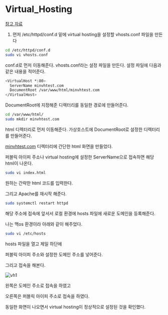 # Virtual_Hosting

[참고 자료](https://thewebhacker.com/setting-up-apache-vhosts-on-aws-linux/)

1. 먼저 /etc/httpd/conf.d 밑에 virtual hosting을 설정할 vhosts.conf 파일을 만든다

```bash
cd /etc/httpd/conf.d
sudo vi vhosts.conf
```
conf.d로 먼저 이동해준다.
vhosts.conf라는 설정 파일을 만든다.
설정 파일에 다음과 같은 내용을 적어준다.

```bash
<VirtualHost *:80>
  ServerName minvhtest.com
  DocumentRoot /var/www/html/minvhtest.com
</VirtualHost>
```

DocumentRoot에 지정해준 디렉터리를 동일한 경로에 만들어준다.

```bash
cd /var/www/html/
sudo mkdir minvhtest.com
```

html 디렉터리로 먼저 이동해준다.
가상호스트에 DocumentRoot로 설정한 디렉터리를 만들어준다.

[minvhtest.com](http://minvhtest.com) 디렉터리에 간단한 html 화면을 만들었다.

퍼블릭 아이피 주소나 virtual hosting에 설정한 ServerName으로 접속하면 해당 html이 나온다.

```bash
sudo vi index.html
```

원하는 간략한 html 코드를 입력한다.

그리고 Apache를 재시작 해준다.

```bash
sudo systemctl restart httpd
```

해당 주소에 접속에 앞서서 로컬 환경에 hosts 파일에 새로운 도메인을 등록해준다.

나는 맥os 환경이라 아래와 같이 해주었다.

```bash
sudo vi /etc/hosts
```

hosts 파일을 열고 제일 하단에

퍼블릭 아이피 주소와 설정한 도메인 주소를 넣어준다.

그리고 접속을 해본다.

![vh1](/img/vh1.png)

왼쪽은 도메인 주소로 접속을 하였고

오른쪽은 퍼블릭 아이피 주소로 접속을 하였다.

동일한 화면이 나오면서 virtual hosting이 정상적으로 설정된 것을 확인했다.